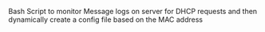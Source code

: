 Bash Script to monitor Message logs on server for DHCP requests and then dynamically create a config file based on the MAC address
